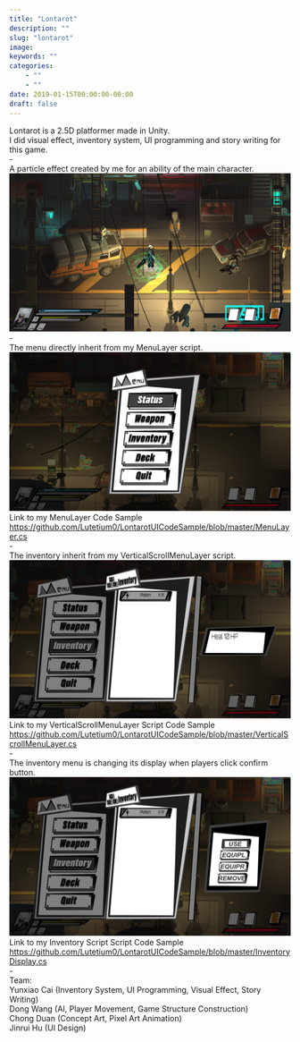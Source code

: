 ```yaml
---
title: "Lontarot"
description: ""
slug: "lontarot"
image:
keywords: ""
categories:
    - ""
    - ""
date: 2019-01-15T00:00:00-00:00
draft: false
---
```


Lontarot is a 2.5D platformer made in Unity.<br/>
I did visual effect, inventory system, UI programming and story writing for this game.<br/>
-<br/>
A particle effect created by me for an ability of the main character.<br/>
![](../../img/blogs/Lontarot2.png)
-<br/>
The menu directly inherit from my MenuLayer script.<br/>
![](../../img/blogs/Lontarot3.png)
Link to my MenuLayer Code Sample<br/>
https://github.com/Lutetium0/LontarotUICodeSample/blob/master/MenuLayer.cs<br/>
-<br/>
The inventory inherit from my VerticalScrollMenuLayer script.<br/>
![](../../img/blogs/Lontarot5.png)<br/>
Link to my VerticalScrollMenuLayer Script Code Sample<br/>
https://github.com/Lutetium0/LontarotUICodeSample/blob/master/VerticalScrollMenuLayer.cs<br/>
-<br/>
The inventory menu is changing its display when players click confirm button.<br/>
![](../../img/blogs/Lontarot6.png)<br/>
Link to my Inventory Script Script Code Sample<br/>
https://github.com/Lutetium0/LontarotUICodeSample/blob/master/InventoryDisplay.cs<br/>
-<br/>
Team:<br/>
Yunxiao Cai (Inventory System, UI Programming, Visual Effect, Story Writing)<br/>
Dong Wang (AI, Player Movement, Game Structure Construction)<br/>
Chong Duan (Concept Art, Pixel Art Animation)<br/>
Jinrui Hu (UI Design)<br/>
